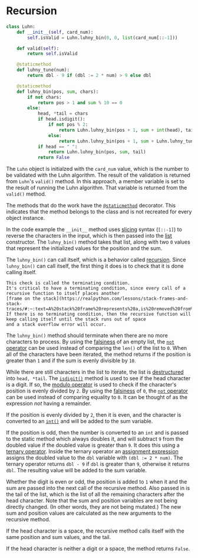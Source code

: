 # Recursion

```python
class Luhn:
    def __init__(self, card_num):
        self.isValid = Luhn.luhny_bin(0, 0, list(card_num[::-1]))

    def valid(self):
        return self.isValid

    @staticmethod
    def luhny_tune(num):
        return dbl - 9 if (dbl := 2 * num) > 9 else dbl

    @staticmethod
    def luhny_bin(pos, sum, chars):
        if not chars:
            return pos > 1 and sum % 10 == 0
        else:
            head, *tail = chars
            if head.isdigit():
                if not pos % 2:
                    return Luhn.luhny_bin(pos + 1, sum + int(head), tail)
                else:
                    return Luhn.luhny_bin(pos + 1, sum + Luhn.luhny_tune(int(head)), tail)
            if head == " ":
                return Luhn.luhny_bin(pos, sum, tail)
            return False

```

The `Luhn` object is initialzed with the `card_num` value, which is the number to be validated with the Luhn algorithm.
The result of the validation is returned from `Luhn`'s `valid()` method.
In this approach, a member variable is set to the result of running the Luhn algorithm.
That variable is returned from the `valid()` method.

The methods that do the work have the [`@staticmethod`][static-method] decorator.
This indicates that the method belongs to the class and is not recreated for every object instance.

In the code example the `__init__` method uses [slicing][slicing] syntax (`[::-1]`) to reverse the characters in the input,
which is then passed into the [list][list] constructor.
The `luhny_bin()` method takes that list, along with two `0` values that represent the initialized values for the position and the sum.

The `luhny_bin()` can call itself, which is a behavior called [recursion][recursion].
Since `luhny_bin()` can call itself, the first thing it does is to check that it is done calling itself.

~~~~exercism/note
This check is called the terminating condition.
It's critical to have a terminating condition, since every call of a recursive function to itself places another
[frame on the stack](https://realpython.com/lessons/stack-frames-and-stack-traces/#:~:text=A%20stack%20frame%20represents%20a,is%20removed%20from%20the%20stack.).
If there is no terminating condition, then the recursive function will keep calling itself until the stack runs out of space
and a stack overflow error will occur.
~~~~

The `luhny_bin()` method should terminate when there are no more characters to process.
By using the [falsiness][falsiness] of an empty list, the [`not` operator][not-operator] can be used instead of comparing the `len()` of the list to `0`.
When all of the characters have been iterated, the method returns if the position is greater than `1` and if the sum is evenly divisible by `10`.

While there are still characters in the list to iterate, the list is [destructured][destructure] into `head, *tail`.
The [`isdigit()`][isdigit] method is used to see if the head character is a digit.
If so, the [modulo operator][modulo-operator] is used to check if the character's position is evenly divided by `2`.
By using the [falsiness][falsiness] of `0`, the [`not` operator][not-operator] can be used instead of comparing equality to `0`.
It can be thought of as the expression _not_ having a remainder.

If the position is evenly divided by `2`, then it is even, and the character is converted to an [`int()`][int] and will be added to the sum variable.

If the position is odd, then the number is converted to an `int` and is passed to the static method which always doubles it,
and will subtract `9` from the doubled value if the doubled value is greater than `9`.
It does this using a [ternary operator][ternary-operator].
Inside the ternary operator an [assignment expression][assignment-expression] assigns the doubled value to the `dbl` variable with `(dbl := 2 * num)`.
The ternary operator returns `dbl - 9` if `dbl` is greater than `9`, otherwise it returns `dbl`.
The resulting value will be added to the sum variable.

Whether the digit is even or odd, the position is added to `1` when it and the sum are passed into the next call of the recursive method.
Also passed in is the tail of the list, which is the list of all the remaining characters after the head character.
Note that the sum and position variables are not being directly changed.
(In other words, they are not being mutated.)
The new sum and position values are calculated as the new arguments to the recursive method.

If the head character is a space, the recursive method calls itself with the same position and sum values, and the tail.

If the head character is neither a digit or a space, the method returns `False`.

[static-method]: https://docs.python.org/3/library/functions.html?#staticmethod
[slicing]: https://www.learnbyexample.org/python-string-slicing/
[list]: https://docs.python.org/3/library/functions.html?#func-list
[recursion]: https://realpython.com/python-recursion/
[stack-frame]: https://realpython.com/lessons/stack-frames-and-stack-traces/#:~:text=A%20stack%20frame%20represents%20a,is%20removed%20from%20the%20stack.
[destructure]: https://riptutorial.com/python/example/14981/destructuring-assignment
[isdigit]: https://docs.python.org/3/library/stdtypes.html?#str.isdigit
[modulo-operator]: https://realpython.com/python-modulo-operator/
[falsiness]: https://www.pythontutorial.net/python-basics/python-boolean/
[not-operator]: https://realpython.com/python-not-operator/
[int]: https://docs.python.org/3/library/functions.html?#int
[ternary-operator]: https://www.pythontutorial.net/python-basics/python-ternary-operator/
[assignment-expression]: https://peps.python.org/pep-0572/
